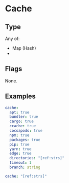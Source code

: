 # Cache



## Type

Any of:

* Map (Hash)
* 

## Flags

None.


## Examples

```yaml
cache:
  apt: true
  bundler: true
  cargo: true
  ccache: true
  cocoapods: true
  npm: true
  packages: true
  pip: true
  yarn: true
  edge: true
  directories: "[ref:strs]"
  timeout: 1
  branch: string
```

```yaml
cache: "[ref:strs]"

```

